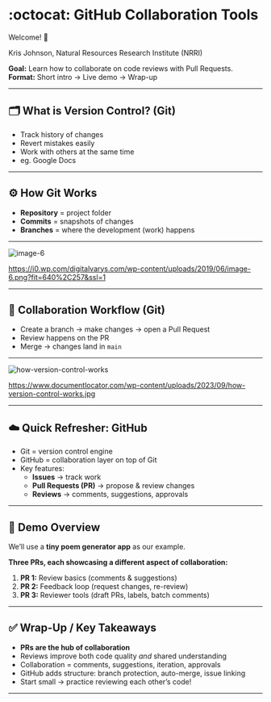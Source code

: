 # :octocat: GitHub Collaboration Tools

Welcome! 👋

Kris Johnson, Natural Resources Research Institute (NRRI)

**Goal:** Learn how to collaborate on code reviews with Pull Requests.  
**Format:** Short intro → Live demo → Wrap-up

---

## 🗂️ What is Version Control? (Git)

- Track history of changes
- Revert mistakes easily
- Work with others at the same time
- eg. Google Docs

---

## ⚙️ How Git Works

- **Repository** = project folder
- **Commits** = snapshots of changes
- **Branches** = where the development (work) happens

---

![image-6](https://github.com/user-attachments/assets/1580020b-052a-484a-8dfa-52c66a9053ba)

https://i0.wp.com/digitalvarys.com/wp-content/uploads/2019/06/image-6.png?fit=640%2C257&ssl=1

---

## 🤝 Collaboration Workflow (Git)

- Create a branch → make changes → open a Pull Request
- Review happens on the PR
- Merge → changes land in `main`

---

![how-version-control-works](https://github.com/user-attachments/assets/960b1f1c-42a7-4930-9156-28626e5ae7a8)

https://www.documentlocator.com/wp-content/uploads/2023/09/how-version-control-works.jpg

---

## ☁️ Quick Refresher: GitHub

- Git = version control engine
- GitHub = collaboration layer on top of Git
- Key features:
  - **Issues** → track work
  - **Pull Requests (PR)** → propose & review changes
  - **Reviews** → comments, suggestions, approvals

---

## 📝 Demo Overview

We’ll use a **tiny poem generator app** as our example.

**Three PRs, each showcasing a different aspect of collaboration:**

1. **PR 1:** Review basics (comments & suggestions)
2. **PR 2:** Feedback loop (request changes, re-review)
3. **PR 3:** Reviewer tools (draft PRs, labels, batch comments)

---

## ✅ Wrap-Up / Key Takeaways

- **PRs are the hub of collaboration**
- Reviews improve both code quality _and_ shared understanding
- Collaboration = comments, suggestions, iteration, approvals
- GitHub adds structure: branch protection, auto-merge, issue linking
- Start small → practice reviewing each other’s code!

---
